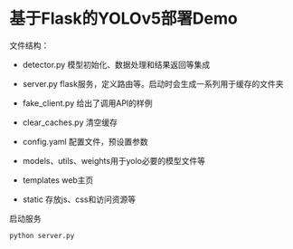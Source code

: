 # 基于Flask的YOLOv5部署Demo

文件结构：

- detector.py 模型初始化、数据处理和结果返回等集成
- server.py flask服务，定义路由等。启动时会生成一系列用于缓存的文件夹
- fake_client.py 给出了调用API的样例

- clear_caches.py 清空缓存

- config.yaml 配置文件，预设置参数
- models、utils、weights用于yolo必要的模型文件等
- templates web主页
- static 存放js、css和访问资源等

启动服务

```shell
python server.py
```

